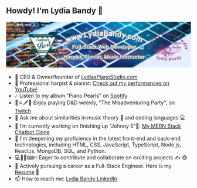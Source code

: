 <!--
**LydiasPianoStudio/LydiasPianoStudio** is a ✨ _special_ ✨ repository because its `README.md` (this file) appears on your GitHub profile.

Here are some ideas to get you started:
- 👯 I’m looking to collaborate on ...
- 🤔 I’m looking for help with ...

- 📫 How to reach me: ...
- 😄 Pronouns: ...
- ⚡ Fun fact: ...
-->
## Howdy! I'm Lydia Bandy 👋
![Lydia Bandy Web Developer](Banner.jpg)

- 🎹 CEO & Owner/founder of [LydiasPianoStudio.com](https://www.lydiaspianostudio.com)
- 🎵 Professional harpist & pianist: [Check out my performances on YouTube!](https://www.youtube.com/channel/UCjNLzm0W-ojlrSBowuwMhQg)
- 🎶 Listen to my album "Piano Pearls" on [Spotify](https://open.spotify.com/artist/52xxPzgfdnhflFnTu5g0OY?si=ZEsbXdQqSI6NRsi5f_Nuog)
- 🎲⚔🗡🐲 Enjoy playing D&D weekly, "The Misadventuring Party", on [Twitch](https://m.twitch.tv/themisadventuringparty/home)
- 💬 Ask me about similarities in music theory 🎵 and coding languages 💻
- 🔭 I’m currently working on finishing up "Johnny 5"🤖: [My MERN Stack Chatbot Clone](https://github.com/LydiasPianoStudio/MERN-AI-ChatBot-App)
- 🌱 I'm deepening my proficiency in the latest front-end and back-end technologies, including HTML, CSS, JavaScript, TypeScript, Node.js, React.js, MongoDB, SQL, and Python.
- 💻👨‍💻⌨🖱 Eager to contribute and collaborate on exciting projects ✍ 😄
- 💼 Actively pursuing a career as a Full-Stack Engineer. Here is my [Resume](https://www.kickresume.com/cv/gNExlK/) 📃 
- 📫 How to reach me: [Lydia Bandy LinkedIn](https://www.linkedin.com/in/lydia-bandy-2b160745/)
